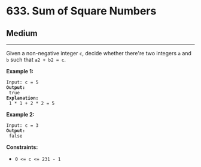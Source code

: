 # 633. Sum of Square Numbers

## Medium

***

Given a non-negative integer `c`, decide whether there're two integers `a` and `b` such that `a2 + b2 = c`.

&#x20;

**Example 1:**

<pre><code>Input: c = 5
<strong>Output:
</strong> true
<strong>Explanation:
</strong> 1 * 1 + 2 * 2 = 5</code></pre>

**Example 2:**

<pre><code>Input: c = 3
<strong>Output:
</strong> false</code></pre>

&#x20;

**Constraints:**

* `0 <= c <= 231 - 1`
